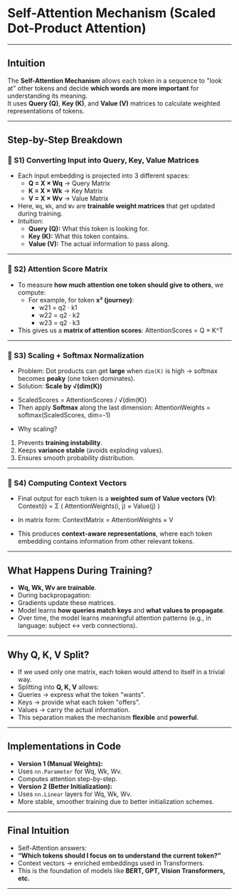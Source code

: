 # Self-Attention Mechanism (Scaled Dot-Product Attention)

---

##  Intuition
The **Self-Attention Mechanism** allows each token in a sequence to "look at" other tokens and decide **which words are more important** for understanding its meaning.  
It uses **Query (Q)**, **Key (K)**, and **Value (V)** matrices to calculate weighted representations of tokens.

---

##  Step-by-Step Breakdown

### 🔹 S1) Converting Input into Query, Key, Value Matrices
- Each input embedding is projected into 3 different spaces:
  - **Q = X × Wq** → Query Matrix
  - **K = X × Wk** → Key Matrix
  - **V = X × Wv** → Value Matrix  
- Here, `Wq`, `Wk`, and `Wv` are **trainable weight matrices** that get updated during training.
- Intuition:
  - **Query (Q):** What this token is looking for.
  - **Key (K):** What this token contains.
  - **Value (V):** The actual information to pass along.

---

### 🔹 S2) Attention Score Matrix
- To measure **how much attention one token should give to others**, we compute:
  - For example, for token **x² (journey)**:
    - w21 = q2 ⋅ k1  
    - w22 = q2 ⋅ k2  
    - w23 = q2 ⋅ k3  
- This gives us a **matrix of attention scores**:  AttentionScores = Q × K^T

---

### 🔹 S3) Scaling + Softmax Normalization
- Problem: Dot products can get **large** when `dim(K)` is high → softmax becomes **peaky** (one token dominates).
- Solution: **Scale by √(dim(K))**

* ScaledScores = AttentionScores / √(dim(K))
* Then apply **Softmax** along the last dimension: AttentionWeights = softmax(ScaledScores, dim=-1)

-  Why scaling?
1. Prevents **training instability**.  
2. Keeps **variance stable** (avoids exploding values).  
3. Ensures smooth probability distribution.  

---

### 🔹 S4) Computing Context Vectors
- Final output for each token is a **weighted sum of Value vectors (V)**: Context(i) = Σ ( AttentionWeights(i, j) × Value(j) )

* In matrix form: ContextMatrix = AttentionWeights × V
- This produces **context-aware representations**, where each token embedding contains information from other relevant tokens.

---

##  What Happens During Training?
- **Wq, Wk, Wv are trainable**.  
- During backpropagation:
- Gradients update these matrices.  
- Model learns **how queries match keys** and **what values to propagate**.  
- Over time, the model learns meaningful attention patterns (e.g., in language: subject ↔ verb connections).  

---

##  Why Q, K, V Split?
- If we used only one matrix, each token would attend to itself in a trivial way.  
- Splitting into **Q, K, V** allows:
- Queries → express what the token "wants".  
- Keys → provide what each token "offers".  
- Values → carry the actual information.  
- This separation makes the mechanism **flexible** and **powerful**.  

---

##  Implementations in Code
- **Version 1 (Manual Weights):**
- Uses `nn.Parameter` for Wq, Wk, Wv.  
- Computes attention step-by-step.  
- **Version 2 (Better Initialization):**
- Uses `nn.Linear` layers for Wq, Wk, Wv.  
- More stable, smoother training due to better initialization schemes.  

---

##  Final Intuition
- Self-Attention answers:  
- **“Which tokens should I focus on to understand the current token?”**  
- Context vectors → enriched embeddings used in Transformers.  
- This is the foundation of models like **BERT, GPT, Vision Transformers, etc.**

---
